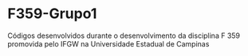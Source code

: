 # F359-Grupo1
Códigos desenvolvidos durante o desenvolvimento da disciplina F 359 promovida pelo IFGW na Universidade Estadual de Campinas 
